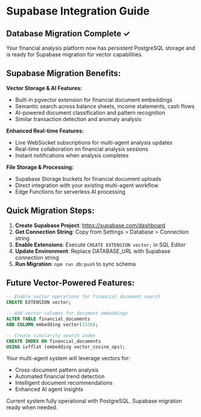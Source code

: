 # Supabase Integration Guide

## Database Migration Complete ✓

Your financial analysis platform now has persistent PostgreSQL storage and is ready for Supabase migration for vector capabilities.

## Supabase Migration Benefits:

**Vector Storage & AI Features:**
- Built-in pgvector extension for financial document embeddings
- Semantic search across balance sheets, income statements, cash flows
- AI-powered document classification and pattern recognition
- Similar transaction detection and anomaly analysis

**Enhanced Real-time Features:**
- Live WebSocket subscriptions for multi-agent analysis updates
- Real-time collaboration on financial analysis sessions
- Instant notifications when analysis completes

**File Storage & Processing:**
- Supabase Storage buckets for financial document uploads
- Direct integration with your existing multi-agent workflow
- Edge Functions for serverless AI processing

## Quick Migration Steps:

1. **Create Supabase Project**: https://supabase.com/dashboard
2. **Get Connection String**: Copy from Settings > Database > Connection string
3. **Enable Extensions**: Execute `CREATE EXTENSION vector;` in SQL Editor
4. **Update Environment**: Replace DATABASE_URL with Supabase connection string
5. **Run Migration**: `npm run db:push` to sync schema

## Future Vector-Powered Features:

```sql
-- Enable vector operations for financial document search
CREATE EXTENSION vector;

-- Add vector columns for document embeddings
ALTER TABLE financial_documents 
ADD COLUMN embedding vector(1536);

-- Create similarity search index
CREATE INDEX ON financial_documents 
USING ivfflat (embedding vector_cosine_ops);
```

Your multi-agent system will leverage vectors for:
- Cross-document pattern analysis
- Automated financial trend detection  
- Intelligent document recommendations
- Enhanced AI agent insights

Current system fully operational with PostgreSQL. Supabase migration ready when needed.